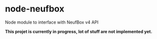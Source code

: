 node-neufbox
============

Node module to interface with NeufBox v4 API

**This projet is currently in progress, lot of stuff are not implemented yet.**
